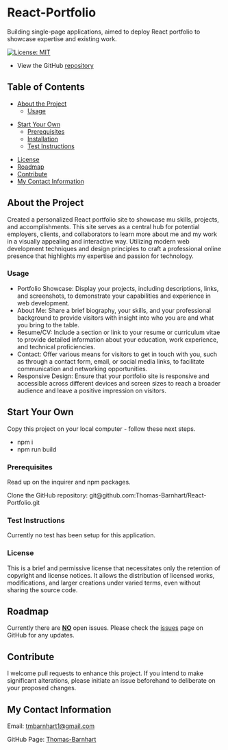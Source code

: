 # React-Portfolio
Building single-page applications, aimed to deploy React portfolio to showcase expertise and existing work.

[![License: MIT](https://img.shields.io/badge/License-MIT-yellow.svg)](https://opensource.org/licenses/MIT)

- View the GitHub [repository](https://github.com/Thomas-Barnhart/React-Portfolio)

## Table of Contents

- [About the Project](https://github.com/Thomas-Barnhart/React-Portfolio#about-the-project)
  - [Usage](https://github.com/Thomas-Barnhart/React-Portfolio#usage)

* [Start Your Own](https://github.com/Thomas-Barnhart/React-Portfolio#start-your-own)
  - [Prerequisites](https://github.com/Thomas-Barnhart/React-Portfolio#prerequisites)
  - [Installation](https://github.com/Thomas-Barnhart/React-Portfolio#installation)
  - [Test Instructions](https://github.com/Thomas-Barnhart/React-Portfolio#test-instructions)

- [License](https://github.com/Thomas-Barnhart/React-Portfolio#license)
- [Roadmap](https://github.com/Thomas-Barnhart/React-Portfolio#roadmap)
- [Contribute](https://github.com/Thomas-Barnhart/React-Portfolio#contribute)
- [My Contact Information](https://github.com/Thomas-Barnhart/React-Portfolio#my-contact-information)

## About the Project

Created a personalized React portfolio site to showcase mu skills, projects, and accomplishments. This site serves as a central hub for potential employers, clients, and collaborators to learn more about me and my work in a visually appealing and interactive way. Utilizing modern web development techniques and design principles to craft a professional online presence that highlights my expertise and passion for technology.

### Usage

- Portfolio Showcase: Display your projects, including descriptions, links, and screenshots, to demonstrate your capabilities and experience in web development.
- About Me: Share a brief biography, your skills, and your professional background to provide visitors with insight into who you are and what you bring to the table.
- Resume/CV: Include a section or link to your resume or curriculum vitae to provide detailed information about your education, work experience, and technical proficiencies.
- Contact: Offer various means for visitors to get in touch with you, such as through a contact form, email, or social media links, to facilitate communication and networking opportunities.
- Responsive Design: Ensure that your portfolio site is responsive and accessible across different devices and screen sizes to reach a broader audience and leave a positive impression on visitors.

## Start Your Own

Copy this project on your local computer - follow these next steps.

- npm i
- npm run build

### Prerequisites

Read up on the inquirer and npm packages.

Clone the GitHub repository: git@github<i></i>.com:Thomas-Barnhart/React-Portfolio.git

### Test Instructions

Currently no test has been setup for this application.

### License

This is a brief and permissive license that necessitates only the retention of copyright and license notices. It allows the distribution of licensed works, modifications, and larger creations under varied terms, even without sharing the source code.

## Roadmap

Currently there are <u><b>NO</b></u> open issues. Please check the [issues](https://github.com/Thomas-Barnhart/React-Portfolio/issues) page on GitHub for any updates.

## Contribute

I welcome pull requests to enhance this project. If you intend to make significant alterations, please initiate an issue beforehand to deliberate on your proposed changes.

## My Contact Information

Email: tmbarnhart1@gmail.com

GitHub Page: [Thomas-Barnhart](https://github.com/Thomas-Barnhart)